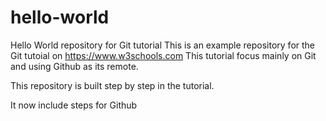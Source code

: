 # hello-world
Hello World repository for Git tutorial
This is an example repository for the Git tutoial on https://www.w3schools.com
This tutorial focus mainly on Git and using Github as its remote.

This repository is built step by step in the tutorial.

It now include steps for Github
